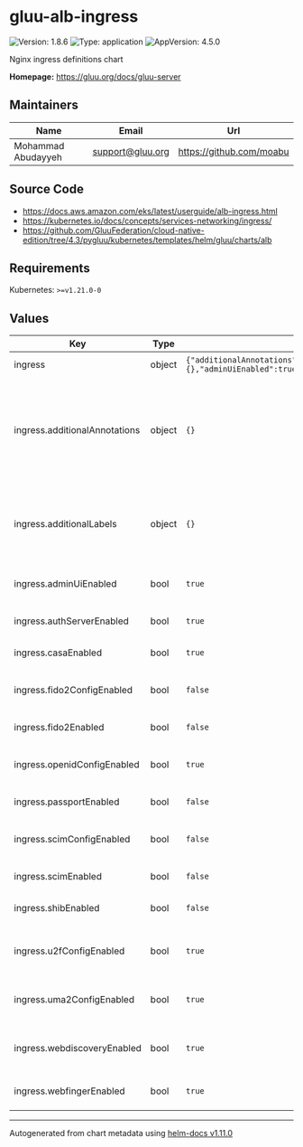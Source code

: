 # gluu-alb-ingress

![Version: 1.8.6](https://img.shields.io/badge/Version-1.8.6-informational?style=flat-square) ![Type: application](https://img.shields.io/badge/Type-application-informational?style=flat-square) ![AppVersion: 4.5.0](https://img.shields.io/badge/AppVersion-4.5.0-informational?style=flat-square)

Nginx ingress definitions chart

**Homepage:** <https://gluu.org/docs/gluu-server>

## Maintainers

| Name | Email | Url |
| ---- | ------ | --- |
| Mohammad Abudayyeh | <support@gluu.org> | <https://github.com/moabu> |

## Source Code

* <https://docs.aws.amazon.com/eks/latest/userguide/alb-ingress.html>
* <https://kubernetes.io/docs/concepts/services-networking/ingress/>
* <https://github.com/GluuFederation/cloud-native-edition/tree/4.3/pygluu/kubernetes/templates/helm/gluu/charts/alb>

## Requirements

Kubernetes: `>=v1.21.0-0`

## Values

| Key | Type | Default | Description |
|-----|------|---------|-------------|
| ingress | object | `{"additionalAnnotations":{},"additionalLabels":{},"adminUiEnabled":true,"authServerEnabled":true,"casaEnabled":true,"enabled":true,"fido2ConfigEnabled":false,"fido2Enabled":false,"openidConfigEnabled":true,"passportEnabled":false,"scimConfigEnabled":false,"scimEnabled":false,"shibEnabled":false,"u2fConfigEnabled":true,"uma2ConfigEnabled":true,"webdiscoveryEnabled":true,"webfingerEnabled":true}` | ALB ingress definitions chart |
| ingress.additionalAnnotations | object | `{}` | Additional annotations that will be added across all ingress definitions in the format of {cert-manager.io/issuer: "letsencrypt-prod"} |
| ingress.additionalLabels | object | `{}` | Additional labels that will be added across all ingress definitions in the format of {mylabel: "myapp"} |
| ingress.adminUiEnabled | bool | `true` | Enable Admin UI endpoints /identity |
| ingress.authServerEnabled | bool | `true` | Enable Auth server endpoints /oxauth |
| ingress.casaEnabled | bool | `true` | Enable casa endpoints /casa |
| ingress.fido2ConfigEnabled | bool | `false` | Enable endpoint /.well-known/fido2-configuration |
| ingress.fido2Enabled | bool | `false` | Enable  all fido2 endpoints /fido2 |
| ingress.openidConfigEnabled | bool | `true` | Enable endpoint /.well-known/openid-configuration |
| ingress.passportEnabled | bool | `false` | Enable passport /passport |
| ingress.scimConfigEnabled | bool | `false` | Enable endpoint /.well-known/scim-configuration |
| ingress.scimEnabled | bool | `false` | Enable SCIM endpoints /scim |
| ingress.shibEnabled | bool | `false` | Enable  oxshibboleth endpoints /idp |
| ingress.u2fConfigEnabled | bool | `true` | Enable endpoint /.well-known/fido-configuration |
| ingress.uma2ConfigEnabled | bool | `true` | Enable endpoint /.well-known/uma2-configuration |
| ingress.webdiscoveryEnabled | bool | `true` | Enable endpoint /.well-known/simple-web-discovery |
| ingress.webfingerEnabled | bool | `true` | Enable endpoint /.well-known/webfinger |

----------------------------------------------
Autogenerated from chart metadata using [helm-docs v1.11.0](https://github.com/norwoodj/helm-docs/releases/v1.11.0)
